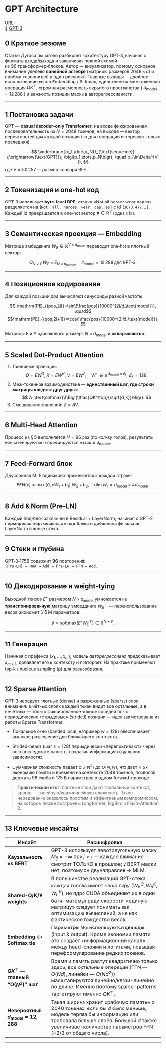 
# GPT Architecture  

URL:  
🔗 [GPT-3](https://dugas.ch/artificial_curiosity/GPT_architecture.html)

## 0 Краткое резюме
Статья Дугаса пошагово разбирает архитектуру GPT‑3, начиная с формата входа/выхода и заканчивая полной схемой из 96 трансформер‑блоков. Автор — визуализатор, поэтому основное внимание уделено **линейной алгебре** (матрицы размеров 2048 × d) и приёму «сверни всё в один рисунок». Главные выводы — *двойное* использование весов Embedding / Softmax, единственная меж‑токенная операция $QK^\top$, огромная размерность скрытого пространства ( $d_\text{model}=12\,288$ ) и важность позиции маски в авторегрессивности.

---

## 1 Постановка задачи
GPT — **casual decoder‑only Transformer**: на входе фиксированная последовательность из $N=2048$ токенов, на выходе — вектор вероятностей для *каждой* позиции (но для генерации интересует только последняя).

$$
\underbrace{(x_1,\dots,x_N)}_{\text{sequence}}
\;\xrightarrow{\text{GPT}}\;
\bigl(p_1,\dots,p_N\bigr), \quad
p_i\in\Delta^{V-1},
$$
где $V=50\,257$ — размер словаря BPE.

---

## 2 Токенизация и one‑hot код
GPT‑3 использует **byte‑level BPE**; строка «Not all heroes wear capes» разделяется на `[Not, all, heroes, wear, cap, es]` с id `[3673,477,…]`.  
Каждый id превращается в one‑hot вектор $\mathbf{o}\in\mathbb R^{V}$ (одна «1»).

---

## 3 Семантическая проекция — Embedding  
Матрица эмбеддинга $W_E\in\mathbb R^{V\times d_\text{model}}$ переводит one‑hot в плотный вектор:

$$
O_{N\times V}\;W_E\;=\;E_{N\times d_\text{model}},\quad
d_\text{model}=12\,288\,\text{для GPT‑3}.
$$

---

## 4 Позиционное кодирование  
Для каждой позиции $pos$ вычисляют синусоиды разной частоты:

$$
\mathrm{PE}_{(pos,2i)}=\sin\!\frac{pos}{10000^{2i/d_\text{model}}},
\quad$$
$$\mathrm{PE}_{(pos,2i+1)}=\cos\!\frac{pos}{10000^{2i/d_\text{model}}}.
$$

Матрицы $E$ и $P$ одинакового размера $N\times d_\text{model}$ и **складываются**.

---

## 5 Scaled Dot‑Product Attention  

1. Линейные проекции:
   $$
   Q=EW^Q,\;K=EW^K,\;V=EW^V,\quad
   W^\star \in \mathbb R^{d_\text{model}\times d_k},\ d_k=128.
   $$
2. Меж‑токенное взаимодействие — **единственный шаг, где строки матрицы «видят» друг друга**:
   $$
   A=\text{softmax}\!\Bigl(\tfrac{QK^\top}{\sqrt{d_k}}\Bigr).
   $$
3. Смешивание значений: $Z=AV$.

---

## 6 Multi‑Head Attention  
Процесс из § 5 выполняется $H=96$ раз (по кол‑ву голов), результаты конкатенируются и проецируются назад в $d_\text{model}$.

---

## 7 Feed‑Forward блок
Двуслойная MLP одинаково применяется к каждой строке:

$$
\mathrm{FFN}(x)=\max(0,xW_1+b_1)\;W_2+b_2,
\quad
\dim W_1 = d_\text{model}\times4d_\text{model}.
$$

---

## 8 Add & Norm (Pre‑LN)  
Каждый под‑блок заключён в Residual + LayerNorm; начиная с GPT‑2 нормировка перемещена *до* под‑блока и добавлена финальная LayerNorm в конце стека.

---

## 9 Стеки и глубина  
GPT‑3‑175B содержит **96** повторений:  
`[Pre‑LN] → MHA → Add → Pre‑LN → FFN → Add`.

---

## 10 Декодирование и weight‑tying  
Выходной тензор $E^\star$ размером $N\times d_\text{model}$ умножается на **транспонированную** матрицу эмбеддинга $W_E^\top$ — переиспользование весов экономит 615 M параметров:

$$
\hat y = \text{softmax}\bigl(E^\star W_E^\top\bigr)\in\mathbb R^{N\times V}.
$$

---

## 11 Генерация
Начиная с префикса $(x_1,\dots,x_m)$, модель *авторегрессивно* предсказывает $x_{m+1}$, добавляет его к контексту и повторяет. На практике применяют top‑k / nucleus sampling ($p$) для разнообразия.

---

## 12 Sparse Attention  
GPT-3 чередует плотные (dense) и разреженные (sparse) слои внимания: в чётных слоях каждый токен видит все остальные, а в нечётных — только фиксированное «окно» соседей плюс периодические «стрыдовые» (strided) позиции — идея заимствована из работы Sparse Transformer.

* Локальное окно (banded local, например $w=128$) обеспечивает высокое разрешение для ближайшего контекста.

* Strided-heads (шаг $s=128$) периодически «перепрыгивают» через всю последовательность, сохраняя информацию о дальних зависимостях.

* Суммарная сложность падает с $O(N^{2})$ до $O(N,w)$, что даёт ≈ 5× экономию памяти и времени на контексте 2048 токенов, позволяя держать 96 слоёв и 175 B параметров в одном forward-проходе.

> **Практический итог**: плотные слои дают глобальный контекст, sparse — линейную/квазилинейную сложность. Такое чередование оказалось простым и эффективным компромиссом, на котором позже построены Longformer, BigBird и Flash-Attention 2.
---

## 13 Ключевые инсайты  
| Инсайт                                       | Расшифровка                                                                                                                                                                                                                                                                      |
| -------------------------------------------- | -------------------------------------------------------------------------------------------------------------------------------------------------------------------------------------------------------------------------------------------------------------------------------- |
| **Каузальность vs BERT**                     | GPT-3 использует левотреугольную маску $M_{ij}=-\infty$ при $j>i$ — каждое внимание смотрит ТОЛЬКО в прошлое; у BERT маски нет, поэтому он двунаправлен → MLM.                                                                                            |
| **Shared-Q/K/V weights**                    | В большинстве реализаций GPT-стека каждая голова имеет *свою* пару $(W_h^Q,W_h^K,W_h^V)$, но ядро CUDA объединяет их в один батч-матрмул ради скорости; «единую матрицу» следует понимать как оптимизацию вычислений, а не как фактическое тождество весов.|
| **Embedding ↔ Softmax tie**                  | Параметры $W_E$ используются дважды (input & output). Кроме экономии памяти это создаёт «информационный канал» между head-слоями и логитами, повышая переформулирование редких токенов.                                                          |
| **$QK^\top$ — главный “O($N^2$)” шаг**   | Время и память растут квадратично только здесь; все остальные операции (FFN — $O(Nd)$, линейки — $O(Nd^2)$) масштабируются линейно/квази-линейно по длине. Именно поэтому sparse-patterns таргетируют именно $QK^\top$.            |
| **Невероятный $d_{\text{model}}=12,288$** | Такая ширина хранит «рабочую память» о 2048 токенах: если бы $d$ было меньше, модель теряла бы информацию или требовала больше слоёв. Большой $d$ также увеличивает количество параметров FFN (\~2/3 от общего числа).                               |

---